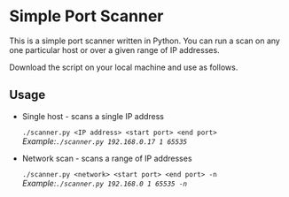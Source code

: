 # Simple Port Scanner
This is a simple port scanner written in Python. You can run a scan on any one particular host or over a given range of IP addresses.

Download the script on your local machine and use as follows.

## Usage
- Single host - scans a single IP address

    `./scanner.py <IP address> <start port> <end port>`
    _Example:`./scanner.py 192.168.0.17 1 65535`_

- Network scan - scans a range of IP addresses
    
    `./scanner.py <network> <start port> <end port> -n`
    _Example:`./scanner.py 192.168.0 1 65535 -n`_
